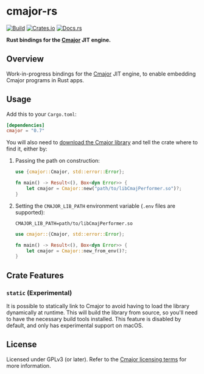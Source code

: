 # cmajor-rs

[![Build](https://github.com/JamesHallowell/cmajor-rs/actions/workflows/build.yml/badge.svg)](https://github.com/JamesHallowell/cmajor-rs/actions/workflows/build.yml)
[![Crates.io](https://img.shields.io/crates/v/cmajor.svg)](https://crates.io/crates/cmajor)
[![Docs.rs](https://docs.rs/cmajor/badge.svg)](https://docs.rs/cmajor)

**Rust bindings for the [Cmajor](https://cmajor.dev/) JIT engine.**

## Overview

Work-in-progress bindings for the [Cmajor](https://cmajor.dev/) JIT engine, to enable embedding Cmajor programs in Rust
apps.

## Usage

Add this to your `Cargo.toml`:

```toml
[dependencies]
cmajor = "0.7"
```

You will also need to [download the Cmajor library](https://github.com/cmajor-lang/cmajor/releases) and tell the crate
where
to find it, either by:

1. Passing the path on construction:

    ```rust
    use {cmajor::Cmajor, std::error::Error};

    fn main() -> Result<(), Box<dyn Error>> {
        let cmajor = Cmajor::new("path/to/libCmajPerformer.so")?;
    }
    ```

2. Setting the `CMAJOR_LIB_PATH` environment variable (`.env` files are supported):

    ```
    CMAJOR_LIB_PATH=path/to/libCmajPerformer.so
    ```

    ```rust
    use cmajor::{Cmajor, std::error::Error};

    fn main() -> Result<(), Box<dyn Error>> {
        let cmajor = Cmajor::new_from_env()?;
    }
    ```

## Crate Features

### `static` (Experimental)

It is possible to statically link to Cmajor to avoid having to load the library dynamically at runtime. This will build
the library from source, so you'll need to have the necessary build tools installed. This feature is disabled by
default, and only has experimental support on macOS.

## License

Licensed under GPLv3 (or later). Refer to the [Cmajor licensing terms](https://cmajor.dev/docs/Licence) for more
information.
